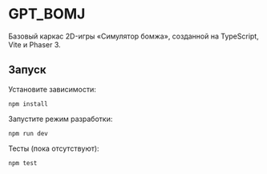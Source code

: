 # GPT_BOMJ

Базовый каркас 2D-игры «Симулятор бомжа», созданной на TypeScript, Vite и Phaser 3.

## Запуск

Установите зависимости:

```
npm install
```

Запустите режим разработки:

```
npm run dev
```

Тесты (пока отсутствуют):

```
npm test
```
